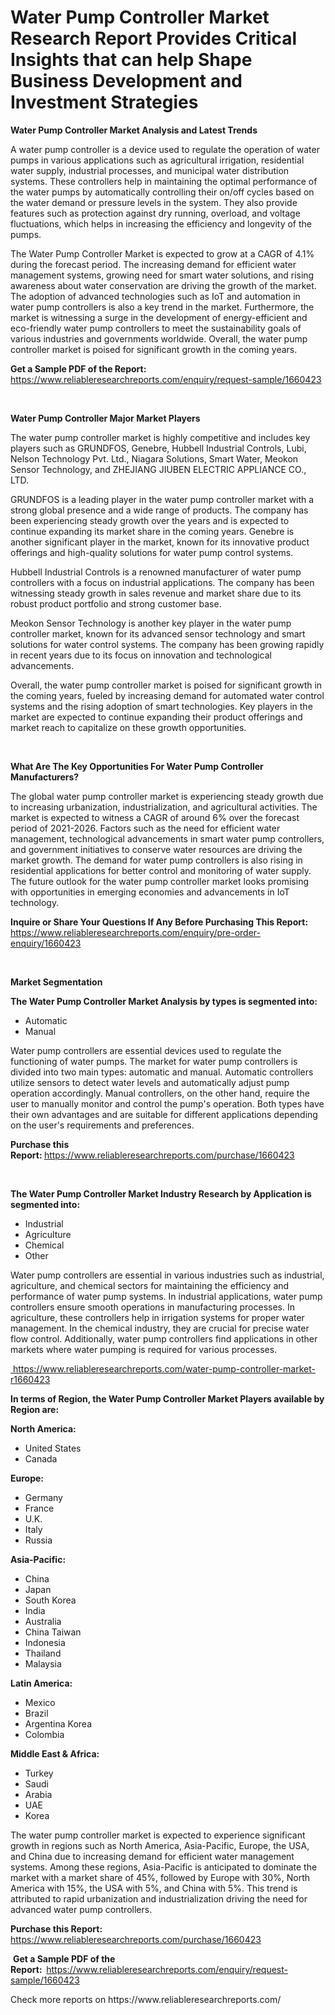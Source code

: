 <p><h1>Water Pump Controller Market Research Report Provides Critical Insights that can help Shape Business Development and Investment Strategies</h1></p><p><strong>Water Pump Controller Market Analysis and Latest Trends</strong></p>
<p><p>A water pump controller is a device used to regulate the operation of water pumps in various applications such as agricultural irrigation, residential water supply, industrial processes, and municipal water distribution systems. These controllers help in maintaining the optimal performance of the water pumps by automatically controlling their on/off cycles based on the water demand or pressure levels in the system. They also provide features such as protection against dry running, overload, and voltage fluctuations, which helps in increasing the efficiency and longevity of the pumps.</p><p>The Water Pump Controller Market is expected to grow at a CAGR of 4.1% during the forecast period. The increasing demand for efficient water management systems, growing need for smart water solutions, and rising awareness about water conservation are driving the growth of the market. The adoption of advanced technologies such as IoT and automation in water pump controllers is also a key trend in the market. Furthermore, the market is witnessing a surge in the development of energy-efficient and eco-friendly water pump controllers to meet the sustainability goals of various industries and governments worldwide. Overall, the water pump controller market is poised for significant growth in the coming years.</p></p>
<p><strong>Get a Sample PDF of the Report:&nbsp;</strong> <a href="https://www.reliableresearchreports.com/enquiry/request-sample/1660423">https://www.reliableresearchreports.com/enquiry/request-sample/1660423</a></p>
<p>&nbsp;</p>
<p><strong>Water Pump Controller Major Market Players</strong></p>
<p><p>The water pump controller market is highly competitive and includes key players such as GRUNDFOS, Genebre, Hubbell Industrial Controls, Lubi, Nelson Technology Pvt. Ltd., Niagara Solutions, Smart Water, Meokon Sensor Technology, and ZHEJIANG JIUBEN ELECTRIC APPLIANCE CO., LTD.</p><p>GRUNDFOS is a leading player in the water pump controller market with a strong global presence and a wide range of products. The company has been experiencing steady growth over the years and is expected to continue expanding its market share in the coming years. Genebre is another significant player in the market, known for its innovative product offerings and high-quality solutions for water pump control systems.</p><p>Hubbell Industrial Controls is a renowned manufacturer of water pump controllers with a focus on industrial applications. The company has been witnessing steady growth in sales revenue and market share due to its robust product portfolio and strong customer base. </p><p>Meokon Sensor Technology is another key player in the water pump controller market, known for its advanced sensor technology and smart solutions for water control systems. The company has been growing rapidly in recent years due to its focus on innovation and technological advancements.</p><p>Overall, the water pump controller market is poised for significant growth in the coming years, fueled by increasing demand for automated water control systems and the rising adoption of smart technologies. Key players in the market are expected to continue expanding their product offerings and market reach to capitalize on these growth opportunities.</p></p>
<p>&nbsp;</p>
<p><strong>What Are The Key Opportunities For Water Pump Controller Manufacturers?</strong></p>
<p><p>The global water pump controller market is experiencing steady growth due to increasing urbanization, industrialization, and agricultural activities. The market is expected to witness a CAGR of around 6% over the forecast period of 2021-2026. Factors such as the need for efficient water management, technological advancements in smart water pump controllers, and government initiatives to conserve water resources are driving the market growth. The demand for water pump controllers is also rising in residential applications for better control and monitoring of water supply. The future outlook for the water pump controller market looks promising with opportunities in emerging economies and advancements in IoT technology.</p></p>
<p><strong>Inquire or Share Your Questions If Any Before Purchasing This Report:</strong> <a href="https://www.reliableresearchreports.com/enquiry/pre-order-enquiry/1660423">https://www.reliableresearchreports.com/enquiry/pre-order-enquiry/1660423</a></p>
<p>&nbsp;</p>
<p><strong>Market Segmentation</strong></p>
<p><strong>The Water Pump Controller Market Analysis by types is segmented into:</strong></p>
<p><ul><li>Automatic</li><li>Manual</li></ul></p>
<p><p>Water pump controllers are essential devices used to regulate the functioning of water pumps. The market for water pump controllers is divided into two main types: automatic and manual. Automatic controllers utilize sensors to detect water levels and automatically adjust pump operation accordingly. Manual controllers, on the other hand, require the user to manually monitor and control the pump's operation. Both types have their own advantages and are suitable for different applications depending on the user's requirements and preferences.</p></p>
<p><strong>Purchase this Report:&nbsp;</strong><a href="https://www.reliableresearchreports.com/purchase/1660423">https://www.reliableresearchreports.com/purchase/1660423</a></p>
<p>&nbsp;</p>
<p><strong>The Water Pump Controller Market Industry Research by Application is segmented into:</strong></p>
<p><ul><li>Industrial</li><li>Agriculture</li><li>Chemical</li><li>Other</li></ul></p>
<p><p>Water pump controllers are essential in various industries such as industrial, agriculture, and chemical sectors for maintaining the efficiency and performance of water pump systems. In industrial applications, water pump controllers ensure smooth operations in manufacturing processes. In agriculture, these controllers help in irrigation systems for proper water management. In the chemical industry, they are crucial for precise water flow control. Additionally, water pump controllers find applications in other markets where water pumping is required for various processes.</p></p>
<p><a href="https://www.reliableresearchreports.com/water-pump-controller-market-r1660423">&nbsp;https://www.reliableresearchreports.com/water-pump-controller-market-r1660423</a></p>
<p><strong>In terms of Region, the Water Pump Controller Market Players available by Region are:</strong></p>
<p>
    <p> <strong> North America: </strong>
        <ul>
            <li>United States</li>
            <li>Canada</li>
        </ul>
        </p> 
    <p> <strong> Europe: </strong>
        <ul>
            <li>Germany</li>
            <li>France</li>
            <li>U.K.</li>
            <li>Italy</li>
            <li>Russia</li>
        </ul>
        </p> 
    <p> <strong> Asia-Pacific: </strong>
        <ul>
            <li>China</li>
            <li>Japan</li>
            <li>South Korea</li>
            <li>India</li>
            <li>Australia</li>
            <li>China Taiwan</li>
            <li>Indonesia</li>
            <li>Thailand</li>
            <li>Malaysia</li>
        </ul>
        </p> 
    <p> <strong> Latin America: </strong>
        <ul>
            <li>Mexico</li>
            <li>Brazil</li>
            <li>Argentina Korea</li>
            <li>Colombia</li>
        </ul>
        </p> 
    <p> <strong> Middle East & Africa: </strong>
        <ul>
            <li>Turkey</li>
            <li>Saudi</li>
            <li>Arabia</li>
            <li>UAE</li>
            <li>Korea</li>
        </ul>
    </p>
    </p>
<p><p>The water pump controller market is expected to experience significant growth in regions such as North America, Asia-Pacific, Europe, the USA, and China due to increasing demand for efficient water management systems. Among these regions, Asia-Pacific is anticipated to dominate the market with a market share of 45%, followed by Europe with 30%, North America with 15%, the USA with 5%, and China with 5%. This trend is attributed to rapid urbanization and industrialization driving the need for advanced water pump controllers.</p></p>
<p><strong>Purchase this Report: </strong><a href="https://www.reliableresearchreports.com/purchase/1660423">https://www.reliableresearchreports.com/purchase/1660423</a></p>
<p>&nbsp;<strong>Get a Sample PDF of the Report:&nbsp;&nbsp;</strong><a href="https://www.reliableresearchreports.com/enquiry/request-sample/1660423">https://www.reliableresearchreports.com/enquiry/request-sample/1660423</a></p>
<p><strong></strong></p>
<p>Check more reports on https://www.reliableresearchreports.com/</p>